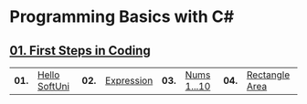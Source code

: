 # Programming Basics with C#

## <a href="https://github.com/radrex/SoftuniCourses/tree/master/Programming%20Basics/C%23/01.FirstStepsInCoding">01. First Steps in Coding</a>

<table>
  <tbody>
    <tr>
      <td><b>01. </b></td>
      <td><a href="https://github.com/radrex/SoftuniCourses/blob/master/Programming%20Basics/C%23/01.FirstStepsInCoding/P01_HelloSoftUni/P01_HelloSoftUni.cs">Hello SoftUni</a></td>
      <td><b>02. </b></td>
      <td><a href="https://github.com/radrex/SoftuniCourses/blob/master/Programming%20Basics/C%23/01.FirstStepsInCoding/P02_Expression/P02_Expression.cs">Expression</a></td>
      <td><b>03. </b></td>
      <td><a href="https://github.com/radrex/SoftuniCourses/blob/master/Programming%20Basics/C%23/01.FirstStepsInCoding/P03_Nums1to20/P03_Nums1to20.cs">Nums 1...10</a></td>
      <td><b>04. </b></td>
      <td><a href="https://github.com/radrex/SoftuniCourses/blob/master/Programming%20Basics/C%23/01.FirstStepsInCoding/P04_RectangleArea/P04_RectangleArea.cs">Rectangle Area</a></td>
    </tr>
  </tbody>
</table>